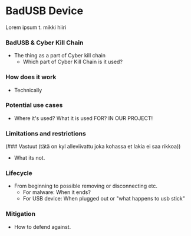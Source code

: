 # BadUSB Device

Lorem ipsum t. mikki hiiri

### BadUSB & Cyber Kill Chain
- The thing as a part of Cyber kill chain
	- Which part of Cyber Kill Chain is it used?

### How does it work
- Technically

### Potential use cases
- Where it's used? What it is used FOR? IN OUR PROJECT!

### Limitations and restrictions 
(### Vastuut (tätä on kyl alleviivattu joka kohassa et lakia ei saa rikkoa)) 
- What its not.

### Lifecycle
- From beginning to possible removing or disconnecting etc.
	- For malware: When it ends?
	- For USB device: When plugged out or "what happens to usb stick"

### Mitigation 
- How to defend against.